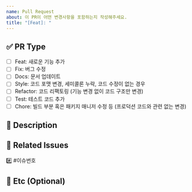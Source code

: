 ```yaml
---
name: Pull Request
about: 이 PR이 어떤 변경사항을 포함하는지 작성해주세요.
title: "[Feat]: "
---
```


## ✅ PR Type
<!-- 해당하는 PR 타입을 하나 이상 체크해주세요. -->
- [ ] Feat: 새로운 기능 추가
- [ ] Fix: 버그 수정
- [ ] Docs: 문서 업데이트
- [ ] Style: 코드 포맷 변경, 세미콜론 누락, 코드 수정이 없는 경우
- [ ] Refactor: 코드 리팩토링 (기능 변경 없이 코드 구조만 변경)
- [ ] Test: 테스트 코드 추가
- [ ] Chore: 빌드 부분 혹은 패키지 매니저 수정 등 (프로덕션 코드와 관련 없는 변경)

## 🚀 Description
<!-- 변경된 내용에 대해 자세히 설명해주세요. -->

## 🤝 Related Issues
<!-- 이 PR과 관련된 이슈가 있다면 링크해주세요. -->
#️⃣ #이슈번호

## 🤗 Etc (Optional)
<!-- 추가적으로 필요한 정보나 특이사항이 있다면 적어주세요. -->

